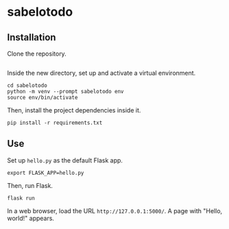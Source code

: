 # sabelotodo

## Installation

Clone the repository. 
```

```
Inside the new directory, set up and activate a virtual environment.
```
cd sabelotodo
python -m venv --prompt sabelotodo env
source env/bin/activate
```
Then, install the project dependencies inside it.
```
pip install -r requirements.txt
```

## Use

Set up `hello.py` as the default Flask app.
```
export FLASK_APP=hello.py
```
Then, run Flask.
```
flask run
```
In a web browser, load the URL `http://127.0.0.1:5000/`. A page with "Hello, world!" appears.
